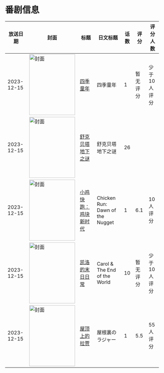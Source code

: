 # 番剧信息

|放送日期|封面|标题|日文标题|话数|评分|评分人数|
|---|---|---|---|---|---|---|
|2023-12-15|<img src="https://lain.bgm.tv/pic/cover/c/d3/fc/363191_yXAxD.jpg" alt="封面" style="width:150px;height:200px;object-fit:cover;">|[四季童年](https://bangumi.tv/subject/363191)|四季童年|1|暂无评分|少于10人评分|
|2023-12-15|<img src="https://lain.bgm.tv/pic/cover/c/86/ff/470261_b55b5.jpg" alt="封面" style="width:150px;height:200px;object-fit:cover;">|[舒克贝塔地下之谜](https://bangumi.tv/subject/470261)|舒克贝塔地下之谜|26|||
|2023-12-15|<img src="https://lain.bgm.tv/pic/cover/c/bb/9a/441434_xNUfF.jpg" alt="封面" style="width:150px;height:200px;object-fit:cover;">|[小鸡快跑：鸡块新时代](https://bangumi.tv/subject/441434)|Chicken Run: Dawn of the Nugget|1|6.1|10人评分|
|2023-12-15|<img src="https://lain.bgm.tv/pic/cover/c/52/0c/468800_GNPvo.jpg" alt="封面" style="width:150px;height:200px;object-fit:cover;">|[凯洛的末日日常](https://bangumi.tv/subject/468800)|Carol & The End of the World|10|暂无评分|少于10人评分|
|2023-12-15|<img src="https://lain.bgm.tv/pic/cover/c/a0/c8/361352_h9HaK.jpg" alt="封面" style="width:150px;height:200px;object-fit:cover;">|[屋顶上的拉贾](https://bangumi.tv/subject/361352)|屋根裏のラジャー|1|5.5|55人评分|
